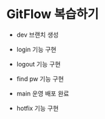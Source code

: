 # GitFlow 복습하기

- dev 브랜치 생성

- login 기능 구현

- logout 기능 구현

- find pw 기능 구현

- main 운영 배포 완료

- hotfix 기능 구현